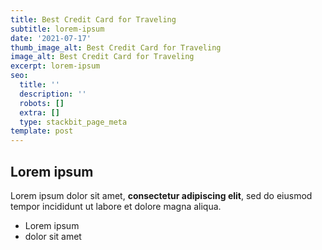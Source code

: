 ```yaml
---
title: Best Credit Card for Traveling
subtitle: lorem-ipsum
date: '2021-07-17'
thumb_image_alt: Best Credit Card for Traveling
image_alt: Best Credit Card for Traveling
excerpt: lorem-ipsum
seo:
  title: ''
  description: ''
  robots: []
  extra: []
  type: stackbit_page_meta
template: post
---
```

## Lorem ipsum

Lorem ipsum dolor sit amet, **consectetur adipiscing elit**, sed do eiusmod tempor incididunt ut labore et dolore magna aliqua.

- Lorem ipsum
- dolor sit amet